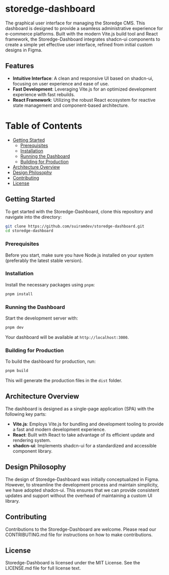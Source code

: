 # storedge-dashboard

The graphical user interface for managing the Storedge CMS. This dashboard is designed to provide a seamless administrative experience for e-commerce platforms. Built with the modern Vite.js build tool and React framework, the Storedge-Dashboard integrates shadcn-ui components to create a simple yet effective user interface, refined from initial custom designs in Figma.

## Features

- **Intuitive Interface**: A clean and responsive UI based on shadcn-ui, focusing on user experience and ease of use.
- **Fast Development**: Leveraging Vite.js for an optimized development experience with fast rebuilds.
- **React Framework**: Utilizing the robust React ecosystem for reactive state management and component-based architecture.

# Table of Contents

- [Getting Started](#getting-started)
  - [Prerequisites](#prerequisites)
  - [Installation](#installation)
  - [Running the Dashboard](#running-the-dashboard)
  - [Building for Production](#building-for-production)
- [Architecture Overview](#architecture-overview)
- [Design Philosophy](#design-philosophy)
- [Contributing](#contributing)
- [License](#license)

## Getting Started

To get started with the Storedge-Dashboard, clone this repository and navigate into the directory:

```bash
git clone https://github.com/suiramdev/storedge-dashboard.git
cd storedge-dashboard
```

### Prerequisites

Before you start, make sure you have Node.js installed on your system (preferably the latest stable version).

### Installation

Install the necessary packages using `pnpm`:

```bash
pnpm install
```

### Running the Dashboard

Start the development server with:

```bash
pnpm dev
```

Your dashboard will be available at `http://localhost:3000`.

### Building for Production

To build the dashboard for production, run:

```bash
pnpm build
```

This will generate the production files in the `dist` folder.

## Architecture Overview

The dashboard is designed as a single-page application (SPA) with the following key parts:

- **Vite.js**: Employs Vite.js for bundling and development tooling to provide a fast and modern development experience.
- **React**: Built with React to take advantage of its efficient update and rendering system.
- **shadcn-ui**: Implements shadcn-ui for a standardized and accessible component library.

## Design Philosophy

The design of Storedge-Dashboard was initially conceptualized in Figma. However, to streamline the development process and maintain simplicity, we have adopted shadcn-ui. This ensures that we can provide consistent updates and support without the overhead of maintaining a custom UI library.

## Contributing

Contributions to the Storedge-Dashboard are welcome. Please read our CONTRIBUTING.md file for instructions on how to make contributions.

## License

Storedge-Dashboard is licensed under the MIT License. See the LICENSE.md file for full license text.

